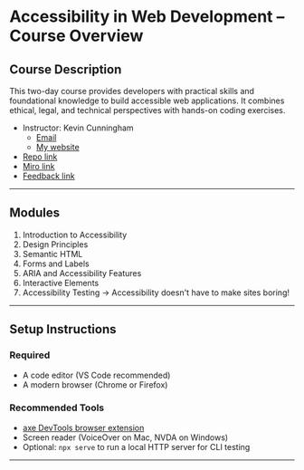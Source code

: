 # Accessibility in Web Development – Course Overview

## Course Description
This two-day course provides developers with practical skills and foundational knowledge to build accessible web applications. It combines ethical, legal, and technical perspectives with hands-on coding exercises.

- Instructor: Kevin Cunningham
  - [Email](mailto:kevin@kevincunningham.co.uk)
  - [My website](https://kevincunningham.co.uk)
- [Repo link](https://github.com/doingandlearning/inclusive-design)
- [Miro link](https://miro.com/app/board/uXjVIGRE14s=/?share_link_id=53828415442)
- [Feedback link]()

---

## Modules

1. Introduction to Accessibility
2. Design Principles
3. Semantic HTML
4. Forms and Labels
6. ARIA and Accessibility Features
7. Interactive Elements
8. Accessibility Testing 
-> Accessibility doesn't have to make sites boring!

---

## Setup Instructions

### Required
- A code editor (VS Code recommended)
- A modern browser (Chrome or Firefox)

### Recommended Tools
- [axe DevTools browser extension](https://www.deque.com/axe/devtools/)
- Screen reader (VoiceOver on Mac, NVDA on Windows)
- Optional: `npx serve` to run a local HTTP server for CLI testing

---

